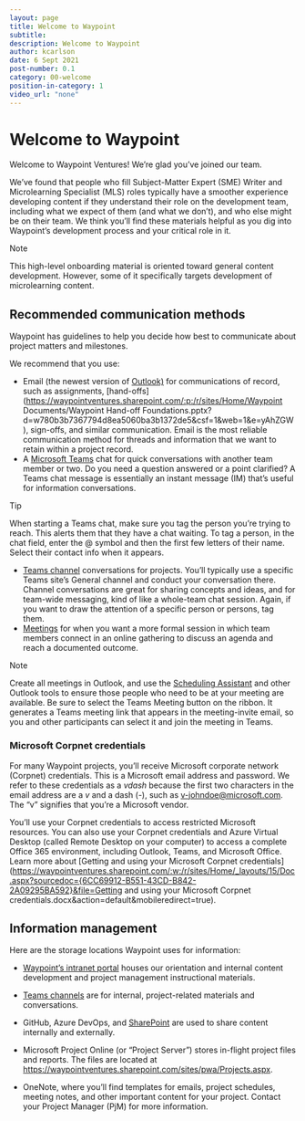 ```yaml
---
layout: page
title: Welcome to Waypoint
subtitle:
description: Welcome to Waypoint
author: kcarlson
date: 6 Sept 2021
post-number: 0.1
category: 00-welcome
position-in-category: 1
video_url: "none"
---
```

# Welcome to Waypoint

Welcome to Waypoint Ventures! We’re glad you’ve joined our team. 

We’ve found that people who fill Subject-Matter Expert (SME) Writer and Microlearning Specialist (MLS) roles typically have a smoother experience developing content if they understand their role on the development team, including what we expect of them (and what we don’t), and who else might be on their team. We think you’ll find these materials helpful as you dig into Waypoint’s development process and your critical role in it. 

>[!Note]
>This high-level onboarding material is oriented toward general content development. However, some of it specifically targets development of microlearning content. 

## Recommended communication methods

Waypoint has guidelines to help you decide how best to communicate about project matters and milestones. 

We recommend that you use:

- Email (the newest version of [Outlook)](https://support.microsoft.com/en-us/office/outlook-training-8a5b816d-9052-4190-a5eb-494512343cca) for communications of record, such as assignments, [hand-offs](https://waypointventures.sharepoint.com/:p:/r/sites/Home/Waypoint Documents/Waypoint Hand-off Foundations.pptx?d=w780b3b7367794d8ea5060ba3b1372de5&csf=1&web=1&e=yAhZGW), sign-offs, and similar communication. Email is the most reliable communication method for threads and information that we want to retain within a project record. 
- A [Microsoft Teams](https://support.microsoft.com/en-us/office/microsoft-teams-video-training-4f108e54-240b-4351-8084-b1089f0d21d7?ui=en-us&rs=en-us&ad=us) chat for quick conversations with another team member or two. Do you need a question answered or a point clarified? A Teams chat message is essentially an instant message (IM) that’s useful for information conversations. 

>[!Tip]
>When starting a Teams chat, make sure you tag the person you’re trying to reach. This alerts them that they have a chat waiting. To tag a person, in the chat field, enter the @ symbol and then the first few letters of their name. Select their contact info when it appears. 

- [Teams channel](https://support.microsoft.com/en-us/office/work-in-channels-99d33aaa-0743-47c6-a476-eb0a24abcb7e) conversations for projects. You’ll typically use a specific Teams site’s General channel and conduct your conversation there. Channel conversations are great for sharing concepts and ideas, and for team-wide messaging, kind of like a whole-team chat session. Again, if you want to draw the attention of a specific person or persons, tag them. 
- [Meetings](https://support.microsoft.com/en-us/office/meetings-in-teams-e0b0ae21-53ee-4462-a50d-ca9b9e217b67) for when you want a more formal session in which team members connect in an online gathering to discuss an agenda and reach a documented outcome. 

>[!Note]
>Create all meetings in Outlook, and use the [Scheduling Assistant](https://support.microsoft.com/en-us/office/use-the-scheduling-assistant-and-room-finder-for-meetings-in-outlook-2e00ac07-cef1-47c8-9b99-77372434d3fa) and other Outlook tools to ensure those people who need to be at your meeting are available. Be sure to select the Teams Meeting button on the ribbon. It generates a Teams meeting link that appears in the meeting-invite email, so you and other participants can select it and join the meeting in Teams. 

### Microsoft Corpnet credentials

For many Waypoint projects, you’ll receive Microsoft corporate network (Corpnet) credentials. This is a Microsoft email address and password. We refer to these credentials as a *vdash* because the first two characters in the email address are a *v* and a dash (*-*), such as [v-johndoe@microsoft.com](mailto:v-johndoe@microsoft.com). The “v” signifies that you’re a Microsoft vendor. 

You’ll use your Corpnet credentials to access restricted Microsoft resources. You can also use your Corpnet credentials and Azure Virtual Desktop (called Remote Desktop on your computer) to access a complete Office 365 environment, including Outlook, Teams, and Microsoft Office. Learn more about [Getting and using your Microsoft Corpnet credentials](https://waypointventures.sharepoint.com/:w:/r/sites/Home/_layouts/15/Doc.aspx?sourcedoc={6CC69912-B551-43CD-B842-2A09295BA592}&file=Getting and using your Microsoft Corpnet credentials.docx&action=default&mobileredirect=true). 

## Information management

Here are the storage locations Waypoint uses for information: 

- [Waypoint’s intranet portal](https://waypointventures.sharepoint.com/sites/Home/SitePages/MS-Learn-microlearning.aspx) houses our orientation and internal content development and project management instructional materials. 

- [Teams channels](https://support.microsoft.com/en-us/office/work-in-channels-99d33aaa-0743-47c6-a476-eb0a24abcb7e) are for internal, project-related materials and conversations. 
- GitHub, Azure DevOps, and [SharePoint](https://support.microsoft.com/en-us/office/introduction-to-libraries-7d4221d9-8fb9-40d5-8441-2374c84b5e26) are used to share content internally and externally. 
- Microsoft Project Online (or “Project Server”) stores in-flight project files and reports. The files are located at https://waypointventures.sharepoint.com/sites/pwa/Projects.aspx. 
- OneNote, where you’ll find templates for emails, project schedules, meeting notes, and other important content for your project. Contact your Project Manager (PjM) for more information. 